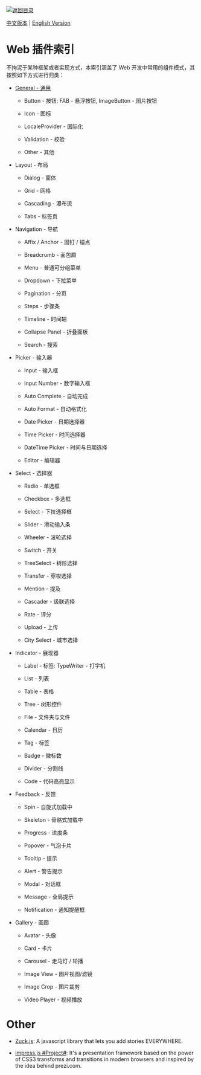 [![返回目录](https://parg.co/UGo)](https://parg.co/b4z)

[中文版本](./Web-Widgets-Reference.md) | [English Version](Web-Widgets-Reference-en.md)

# Web 插件索引

不拘泥于某种框架或者实现方式，本索引涵盖了 Web 开发中常用的组件模式，其按照如下方式进行归类：

* [General - 通用](./Web-Widgets-Reference.md)

  * Button - 按钮: FAB - 悬浮按钮, ImageButton - 图片按钮

  * Icon - 图标

  * LocaleProvider - 国际化

  * Validation - 校验

  * Other - 其他

* Layout - 布局

  * Dialog - 窗体

  * Grid - 网格

  * Cascading - 瀑布流

  * Tabs - 标签页

- Navigation - 导航

  * Affix / Anchor - 固钉 / 锚点

  * Breadcrumb - 面包屑

  * Menu - 普通可分组菜单

  * Dropdown - 下拉菜单

  * Pagination - 分页

  * Steps - 步骤条

  * Timeline - 时间轴

  * Collapse Panel - 折叠面板

  * Search - 搜索

* Picker - 输入器

  * Input - 输入框

  * Input Number - 数字输入框

  * Auto Complete - 自动完成

  * Auto Format - 自动格式化

  * Date Picker - 日期选择器

  * Time Picker - 时间选择器

  * DateTime Picker - 时间与日期选择

  * Editor - 编辑器

* Select - 选择器

  * Radio - 单选框

  * Checkbox - 多选框

  * Select - 下拉选择框

  * Slider - 滑动输入条

  * Wheeler - 滚轮选择

  * Switch - 开关

  * TreeSelect - 树形选择

  * Transfer - 穿梭选择

  * Mention - 提及

  * Cascader - 级联选择

  * Rate - 评分

  * Upload - 上传

  * City Select - 城市选择

- Indicator - 展现器

  * Label - 标签: TypeWriter - 打字机

  * List - 列表

  * Table - 表格

  * Tree - 树形控件

  * File - 文件夹与文件

  * Calendar - 日历

  * Tag - 标签

  * Badge - 徽标数

  * Divider - 分割线

  * Code - 代码高亮显示

* Feedback - 反馈

  * Spin - 自旋式加载中

  * Skeleton - 骨骼式加载中

  * Progress - 进度条

  * Popover - 气泡卡片

  * Tooltip - 提示

  * Alert - 警告提示

  * Modal - 对话框

  * Message - 全局提示

  * Notification - 通知提醒框

* Gallery - 画廊

  * Avatar - 头像

  * Card - 卡片

  * Carousel - 走马灯 / 轮播

  * Image View - 图片视图/滤镜

  * Image Crop - 图片裁剪

  * Video Player - 视频播放

# Other

* [Zuck.js](https://github.com/ramon82/zuck.js): A javascript library that lets you add stories EVERYWHERE.

* [impress.js #Project#](https://github.com/impress/impress.js/): It's a presentation framework based on the power of CSS3 transforms and transitions in modern browsers and inspired by the idea behind prezi.com.
